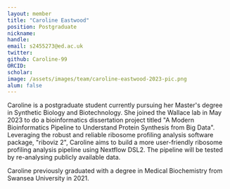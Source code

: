 ```yaml
---
layout: member
title: "Caroline Eastwood"
position: Postgraduate
nickname:
handle: 
email: s2455273@ed.ac.uk
twitter: 
github: Caroline-99
ORCID: 
scholar: 
image: /assets/images/team/caroline-eastwood-2023-pic.png
alum: false
---
```


Caroline is a postgraduate student currently pursuing her Master's degree in Synthetic Biology and Biotechnology. She joined the Wallace lab in May 2023 to do a bioinformatics dissertation project titled "A Modern Bioinformatics Pipeline to Understand Protein Synthesis from Big Data". Leveraging the robust and reliable ribosome profiling analysis software package, "riboviz 2", Caroline aims to build a more user-friendly ribosome profiling analysis pipeline using Nextflow DSL2. The pipeline will be tested by re-analysing publicly available data.

Caroline previously graduated with a degree in Medical Biochemistry from Swansea University in 2021.

